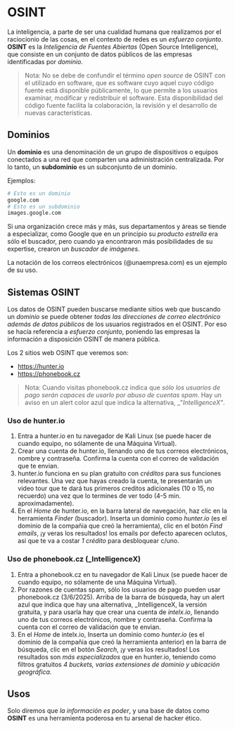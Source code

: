 # OSINT

La inteligencia, a parte de ser una cualidad humana que realizamos por el raciocionio de las cosas, en el contexto de redes es un _esfuerzo conjunto_. **OSINT** es la _Inteligencia de Fuentes Abiertas_ (Open Source Intelligence), que consiste en un conjunto de datos públicos de las empresas identificadas por _dominio_.

> Nota: No se debe de confundir el término _open source_ de OSINT con el utilizado en software, que es software cuyo aquel cuyo código fuente está disponible públicamente, lo que permite a los usuarios examinar, modificar y redistribuir el software. Esta disponibilidad del código fuente facilita la colaboración, la revisión y el desarrollo de nuevas características.

## Dominios

Un **dominio** es una denominación de un grupo de dispositivos o equipos conectados a una red que comparten una administración centralizada. Por lo tanto, un **subdominio** es un subconjunto de un dominio.

Ejemplos:

```sh
# Esto es un dominio
google.com
# Esto es un subdominio
images.google.com
```

Si una organización crece más y más, sus departamentos y áreas se tiende a especializar, como Google que en un principio su _producto estrella_ era sólo el buscador, pero cuando ya encontraron más posibilidades de su expertise, crearon un _buscador de imágenes_.

La notación de los correos electrónicos (@unaempresa.com) es un ejemplo de su uso.

## Sistemas OSINT

Los datos de OSINT pueden buscarse mediante sitios web que buscando un _dominio_ se puede obtener _todas las direcciones de correo electrónico además de datos públicos_ de los usuarios registrados en el OSINT. Por eso se hacía referencia a _esfuerzo conjunto_, poniendo las empresas la información a disposición OSINT de manera pública.

Los 2 sitios web OSINT que veremos son:

- https://hunter.io
- https://phonebook.cz

> Nota: Cuando visitas phonebook.cz indica que _sólo los usuarios de pago serán capaces de usarlo por abuso de cuentas spam_. Hay un aviso en un alert color azul que indica la alternativa, _"_IntelligenceX"_.

### Uso de hunter.io

1. Entra a hunter.io en tu navegador de Kali Linux (se puede hacer de cuando equipo, no sólamente de una Máquina Virtual).
2. Crear una cuenta de hunter.io, llenando uno de tus correos electrónicos, nombre y contraseña. Confirma la cuenta con el correo de validación que te envian.
3. hunter.io funciona en su plan gratuito con _créditos_ para sus funciones relevantes. Una vez que hayas creado la cuenta, te presentarán un video tour que te dará tus primeros creditos adicionales (10 o 15, no recuerdo) una vez que lo termines de ver todo (4-5 min. aproximadamente).
4. En el _Home_ de hunter.io, en la barra lateral de navegación, haz clic en la herramienta _Finder_ (buscador). Inserta un dominio  como _hunter.io_ (es el dominio de la compañia que creó la herramienta), clic en el botón _Find emails_, ¡y veras los resultados! los emails por defecto aparecen oclutos, así que te va a costar _1 crédito_ para desbloquear c/uno.

### Uso de phonebook.cz (_IntelligenceX)

1. Entra a phonebook.cz en tu navegador de Kali Linux (se puede hacer de cuando equipo, no sólamente de una Máquina Virtual).
2. Por razones de cuentas spam, sólo los usuarios de pago pueden usar phonebook.cz (3/6/2025). Arriba de la barra de búsqueda, hay un alert azul que indica que hay una alternativa, _IntelligenceX, la versión gratuita, y para usarla hay que crear una cuenta de _intelx.io_, llenando uno de tus correos electrónicos, nombre y contraseña. Confirma la cuenta con el correo de validación que te envian.
3. En el _Home_ de intelx.io, Inserta un dominio como _hunter.io_ (es el dominio de la compañia que creó la herramienta anterior) en la barra de búsqueda, clic en el botón _Search_, ¡y veras los resultados! Los resultados son _más especializados_ que en hunter.io, teniendo como filtros gratuitos _4 buckets, varias extensiones de dominio y ubicación geográfica_.

## Usos

Solo diremos que _la información es poder_, y una base de datos como **OSINT** es una herramienta poderosa en tu arsenal de hacker ético.
